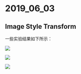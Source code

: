 # 2019_06_03

## Image Style Transform

一些实验结果如下所示：

![](https://github.com/wmn7/ML_Practice/blob/master/2019_06_03/pic/Snipaste_2019-05-25_10-21-49.jpg)

![](https://github.com/wmn7/ML_Practice/blob/master/2019_06_03/pic/Snipaste_2019-05-25_10-21-57.jpg)

![](https://github.com/wmn7/ML_Practice/blob/master/2019_06_03/pic/Snipaste_2019-05-25_10-22-07.jpg)

